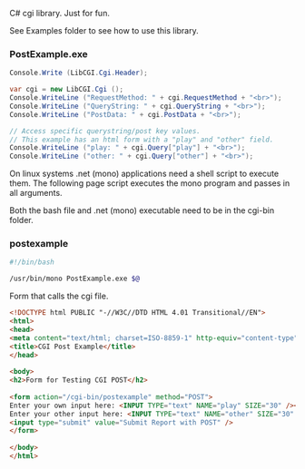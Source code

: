 C# cgi library.  Just for fun.

See Examples folder to see how to use this library.


### PostExample.exe
```c#
Console.Write (LibCGI.Cgi.Header);

var cgi = new LibCGI.Cgi ();
Console.WriteLine ("RequestMethod: " + cgi.RequestMethod + "<br>");
Console.WriteLine ("QueryString: " + cgi.QueryString + "<br>");
Console.WriteLine ("PostData: " + cgi.PostData + "<br>");

// Access specific querystring/post key values.
// This example has an html form with a "play" and "other" field.
Console.WriteLine ("play: " + cgi.Query["play"] + "<br>");
Console.WriteLine ("other: " + cgi.Query["other"] + "<br>");
```

On linux systems .net (mono) applications need a shell script to execute them. The
following page script executes the mono program and passes in all arguments.

Both the bash file and .net (mono) executable need to be in the cgi-bin folder.

### postexample
```bash
#!/bin/bash

/usr/bin/mono PostExample.exe $@
```

Form that calls the cgi file.
```html
<!DOCTYPE html PUBLIC "-//W3C//DTD HTML 4.01 Transitional//EN">
<html>
<head>
<meta content="text/html; charset=ISO-8859-1" http-equiv="content-type">
<title>CGI Post Example</title>
</head>
 
<body>
<h2>Form for Testing CGI POST</h2>
 
<form action="/cgi-bin/postexample" method="POST">
Enter your own input here: <INPUT TYPE="text" NAME="play" SIZE="30" /><br />
Enter your other input here: <INPUT TYPE="text" NAME="other" SIZE="30" /><br />
<input type="submit" value="Submit Report with POST" />
</form>
 
</body>
</html>
```
